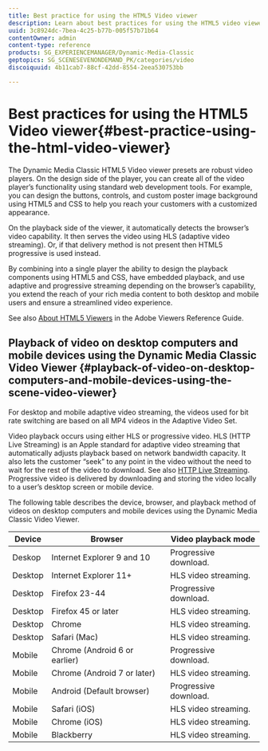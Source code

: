 ```yaml
---
title: Best practice for using the HTML5 Video viewer
description: Learn about best practices for using the HTML5 video viewer.
uuid: 3c8924dc-7bea-4c25-b77b-005f57b71b64
contentOwner: admin
content-type: reference
products: SG_EXPERIENCEMANAGER/Dynamic-Media-Classic
geptopics: SG_SCENESEVENONDEMAND_PK/categories/video
discoiquuid: 4b11cab7-88cf-42dd-8554-2eea530753bb

---
```


# Best practices for using the HTML5 Video viewer{#best-practice-using-the-html-video-viewer}

The Dynamic Media Classic HTML5 Video viewer presets are robust video players. On the design side of the player, you can create all of the video player’s functionality using standard web development tools. For example, you can design the buttons, controls, and custom poster image background using HTML5 and CSS to help you reach your customers with a customized appearance.

On the playback side of the viewer, it automatically detects the browser’s video capability. It then serves the video using HLS (adaptive video streaming). Or, if that delivery method is not present then HTML5 progressive is used instead.

By combining into a single player the ability to design the playback components using HTML5 and CSS, have embedded playback, and use adaptive and progressive streaming depending on the browser’s capability, you extend the reach of your rich media content to both desktop and mobile users and ensure a streamlined video experience.

See also [About HTML5 Viewers](https://experienceleague.adobe.com/docs/dynamic-media-developer-resources/library/viewers-for-aem-assets-only/c-html5-aem-asset-viewers.html?lang=en#viewers-for-aem-assets-only) in the Adobe Viewers Reference Guide.

## Playback of video on desktop computers and mobile devices using the Dynamic Media Classic Video Viewer {#playback-of-video-on-desktop-computers-and-mobile-devices-using-the-scene-video-viewer}

For desktop and mobile adaptive video streaming, the videos used for bit rate switching are based on all MP4 videos in the Adaptive Video Set.

Video playback occurs using either HLS or progressive video. HLS (HTTP Live Streaming) is an Apple standard for adaptive video streaming that automatically adjusts playback based on network bandwidth capacity. It also lets the customer “seek” to any point in the video without the need to wait for the rest of the video to download. See also [HTTP Live Streaming](https://developer.apple.com/streaming/). Progressive video is delivered by downloading and storing the video locally to a user’s desktop screen or mobile device.

The following table describes the device, browser, and playback method of videos on desktop computers and mobile devices using the Dynamic Media Classic Video Viewer.

|Device|Browser|Video playback mode|
|--- |--- |--- |
|Deskop|Internet Explorer 9 and 10|Progressive download.|
|Desktop|Internet Explorer 11+|HLS video streaming.|
|Desktop|Firefox 23-44|Progressive download.|
|Desktop|Firefox 45 or later|HLS video streaming.|
|Desktop|Chrome|HLS video streaming.|
|Desktop|Safari (Mac)|HLS video streaming.|
|Mobile|Chrome (Android 6 or earlier)|Progressive download.|
|Mobile|Chrome (Android 7 or later)|HLS video streaming.|
|Mobile|Android (Default browser)|Progressive download.|
|Mobile|Safari (iOS)|HLS video streaming.|
|Mobile|Chrome (iOS)|HLS video streaming.|
|Mobile|Blackberry|HLS video streaming.|
